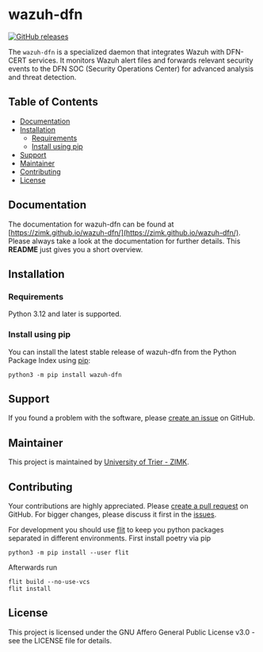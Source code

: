 # wazuh-dfn <!-- omit in toc -->

[![GitHub releases](https://img.shields.io/github/release-pre/ZIMK/wazuh-dfn.svg)](https://github.com/ZIMK/wazuh-dfn/releases)

The `wazuh-dfn` is a specialized daemon that integrates Wazuh with DFN-CERT services. It monitors Wazuh alert files and forwards relevant security events to the DFN SOC (Security Operations Center) for advanced analysis and threat detection.

## Table of Contents <!-- omit in toc -->

- [Documentation](#documentation)
- [Installation](#installation)
  - [Requirements](#requirements)
  - [Install using pip](#install-using-pip)
- [Support](#support)
- [Maintainer](#maintainer)
- [Contributing](#contributing)
- [License](#license)


## Documentation

The documentation for wazuh-dfn can be found at
[https://zimk.github.io/wazuh-dfn/](https://zimk.github.io/wazuh-dfn/).
Please always take a look at the documentation for further details. This
**README** just gives you a short overview.

## Installation

### Requirements

Python 3.12 and later is supported.

### Install using pip

You can install the latest stable release of wazuh-dfn from the Python Package
Index using [pip](https://pip.pypa.io/):

    python3 -m pip install wazuh-dfn

## Support
If you found a problem with the software, please
[create an issue](https://github.com/ZIMK/wazuh-dfn/issues)
on GitHub.


## Maintainer

This project is maintained by [University of Trier - ZIMK](http://zimk.uni-trier.de/).

## Contributing

Your contributions are highly appreciated. Please
[create a pull request](https://github.com/ZIMK/wazuh-dfn/pulls) on GitHub.
For bigger changes, please discuss it first in the
[issues](https://github.com/ZIMK/wazuh-dfn/issues).

For development you should use [flit](https://flit.pypa.io)
to keep you python packages separated in different environments. First install
poetry via pip

```shell
python3 -m pip install --user flit
```

Afterwards run

```shell
flit build --no-use-vcs
flit install
```

## License

This project is licensed under the GNU Affero General Public License v3.0 - see the LICENSE file for details.
